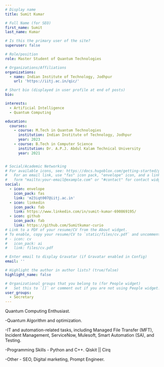 ```yaml
---
# Display name
title: Sumit Kumar

# Full Name (for SEO)
first_name: Sumit
last_name: Kumar

# Is this the primary user of the site?
superuser: false

# Role/position
role: Master Student of Quantum Technologies

# Organizations/Affiliations
organizations:
  - name: Indian Institute of Technology, Jodhpur
    url: 'https://iitj.ac.in/qic/'

# Short bio (displayed in user profile at end of posts)
bio:

interests:
  - Artificial Intelligence
  - Quantum Computing

education:
  courses:
    - course: M.Tech in Quantum Technologies
      institution: Indian Institute of Technology, Jodhpur
      year: 2023
    - course: B.Tech in Computer Science
      institution: Dr. A.P.J. Abdul Kalam Technical University
      year: 2021


# Social/Academic Networking
# For available icons, see: https://docs.hugoblox.com/getting-started/page-builder/#icons
#   For an email link, use "fas" icon pack, "envelope" icon, and a link in the
#   form "mailto:your-email@example.com" or "#contact" for contact widget.
social:
  - icon: envelope
    icon_pack: fas
    link: 'm23iqt007@iitj.ac.in'
  - icon: linkedin
    icon_pack: fab
    link: https://www.linkedin.com/in/sumit-kumar-690869195/
  - icon: github
    icon_pack: fab
    link: https://github.com/Sumitkumar-curio
# Link to a PDF of your resume/CV from the About widget.
# To enable, copy your resume/CV to `static/files/cv.pdf` and uncomment the lines below.
# - icon: cv
#   icon_pack: ai
#   link: files/cv.pdf

# Enter email to display Gravatar (if Gravatar enabled in Config)
email: ''

# Highlight the author in author lists? (true/false)
highlight_name: false

# Organizational groups that you belong to (for People widget)
#   Set this to `[]` or comment out if you are not using People widget.
user_groups:
  - Secretary
---
```


Quantum Computing Enthusiast.

-Quantum Algorithm and optimization.

-IT and automation-related tasks, including Managed File Transfer (MFT), Incident Management, ServiceNow, Mulesoft, Smart Automation (SA), and Testing.

-Programming Skills - Python and C++.
Qiskit || Cirq

-Other - SEO, Digital marketing, Prompt Engineer.
